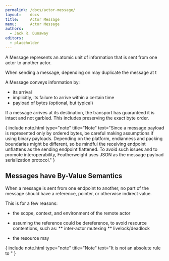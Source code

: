 ```yaml
---
permalink: /docs/actor-message/
layout:    docs
title:     Actor Message
menu:      Actor Message
authors:
  - Jack R. Dunaway
editors:
  - placeholder
---
```


A Message represents an atomic unit of information that is sent
from one actor to another actor.

When sending a message, depending on may duplicate the message
at t

A Message conveys information by:

* its arrival
* implicitly, its failure to arrive within a certain time 
* payload of bytes (optional, but typical)

If a message arrives at its destination, the transport has guaranteed
it is intact and not garbled. This includes preserving the exact byte order.

{ include note.html type="note" title="Note" text="Since a message payload is represented only by ordered bytes, be careful making assumptions if using binary payloads. Depending on the platform, endianness and packing boundaries might be different, so be mindful the receiving endpoint unflattens as the sending endpoint flattened. To avoid such issues and to promote interoperability, Featherweight uses JSON as the message payload serialization protocol." }

## Messages have By-Value Semantics

When a message is sent from one endpoint to another, no part
of the message should have a reference, pointer, or otherwise indirect
value.

This is for a few reasons:

* the scope, context, and environment of the remote actor 

* assuming the reference could be dereference, to avoid resource contentions, such as:
** inter-actor mutexing
** livelock/deadlock
* the resource may  

{ include note.html type="note" title="Note" text="It is not an absolute rule to " }
